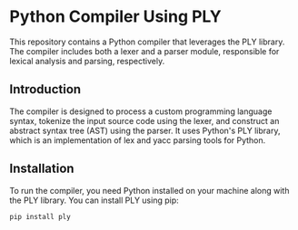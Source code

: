 # Python Compiler Using PLY

This repository contains a Python compiler that leverages the PLY library. The compiler includes both a lexer and a parser module, responsible for lexical analysis and parsing, respectively.

## Introduction

The compiler is designed to process a custom programming language syntax, tokenize the input source code using the lexer, and construct an abstract syntax tree (AST) using the parser. It uses Python's PLY library, which is an implementation of lex and yacc parsing tools for Python.

## Installation

To run the compiler, you need Python installed on your machine along with the PLY library. You can install PLY using pip:

```bash
pip install ply
```